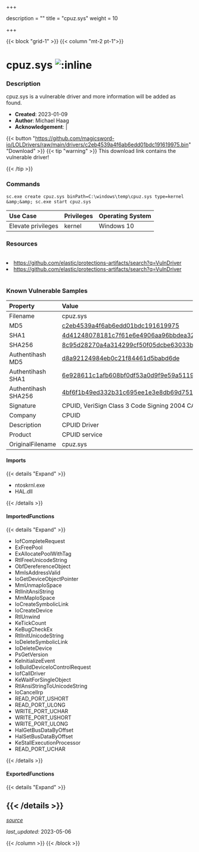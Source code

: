 +++

description = ""
title = "cpuz.sys"
weight = 10

+++


{{< block "grid-1" >}}
{{< column "mt-2 pt-1">}}


# cpuz.sys ![:inline](/images/twitter_verified.png) 


### Description

cpuz.sys is a vulnerable driver and more information will be added as found.

- **Created**: 2023-01-09
- **Author**: Michael Haag
- **Acknowledgement**:  | [](https://twitter.com/)

{{< button "https://github.com/magicsword-io/LOLDrivers/raw/main/drivers/c2eb4539a4f6ab6edd01bdc191619975.bin" "Download" >}}
{{< tip "warning" >}}
This download link contains the vulnerable driver!

{{< /tip >}}

### Commands

```
sc.exe create cpuz.sys binPath=C:\windows\temp\cpuz.sys type=kernel &amp;&amp; sc.exe start cpuz.sys
```

| Use Case | Privileges | Operating System | 
|:---- | ---- | ---- |
| Elevate privileges | kernel | Windows 10 |

### Resources
<br>
<li><a href=" https://github.com/elastic/protections-artifacts/search?q=VulnDriver"> https://github.com/elastic/protections-artifacts/search?q=VulnDriver</a></li>
<li><a href="https://github.com/elastic/protections-artifacts/search?q=VulnDriver">https://github.com/elastic/protections-artifacts/search?q=VulnDriver</a></li>
<br>

### Known Vulnerable Samples

| Property           | Value |
|:-------------------|:------|
| Filename           | cpuz.sys |
| MD5                | [c2eb4539a4f6ab6edd01bdc191619975](https://www.virustotal.com/gui/file/c2eb4539a4f6ab6edd01bdc191619975) |
| SHA1               | [4d41248078181c7f61e6e4906aa96bbdea320dc2](https://www.virustotal.com/gui/file/4d41248078181c7f61e6e4906aa96bbdea320dc2) |
| SHA256             | [8c95d28270a4a314299cf50f05dcbe63033b2a555195d2ad2f678e09e00393e6](https://www.virustotal.com/gui/file/8c95d28270a4a314299cf50f05dcbe63033b2a555195d2ad2f678e09e00393e6) |
| Authentihash MD5   | [d8a92124984eb0c21f84461d5babd6de](https://www.virustotal.com/gui/search/authentihash%253Ad8a92124984eb0c21f84461d5babd6de) |
| Authentihash SHA1  | [6e928611c1afb608bf0df53a0d9f9e59a51199a2](https://www.virustotal.com/gui/search/authentihash%253A6e928611c1afb608bf0df53a0d9f9e59a51199a2) |
| Authentihash SHA256| [4bf6f1b49ed332b31c695ee1e3e8db69d7514a3179f707034eec96de4865e1d2](https://www.virustotal.com/gui/search/authentihash%253A4bf6f1b49ed332b31c695ee1e3e8db69d7514a3179f707034eec96de4865e1d2) |
| Signature         | CPUID, VeriSign Class 3 Code Signing 2004 CA, VeriSign Class 3 Public Primary CA   |
| Company           | CPUID |
| Description       | CPUID Driver |
| Product           | CPUID service |
| OriginalFilename  | cpuz.sys |


#### Imports
{{< details "Expand" >}}
* ntoskrnl.exe
* HAL.dll

{{< /details >}}
#### ImportedFunctions
{{< details "Expand" >}}
* IofCompleteRequest
* ExFreePool
* ExAllocatePoolWithTag
* RtlFreeUnicodeString
* ObfDereferenceObject
* MmIsAddressValid
* IoGetDeviceObjectPointer
* MmUnmapIoSpace
* RtlInitAnsiString
* MmMapIoSpace
* IoCreateSymbolicLink
* IoCreateDevice
* RtlUnwind
* KeTickCount
* KeBugCheckEx
* RtlInitUnicodeString
* IoDeleteSymbolicLink
* IoDeleteDevice
* PsGetVersion
* KeInitializeEvent
* IoBuildDeviceIoControlRequest
* IofCallDriver
* KeWaitForSingleObject
* RtlAnsiStringToUnicodeString
* IoCancelIrp
* READ_PORT_USHORT
* READ_PORT_ULONG
* WRITE_PORT_UCHAR
* WRITE_PORT_USHORT
* WRITE_PORT_ULONG
* HalGetBusDataByOffset
* HalSetBusDataByOffset
* KeStallExecutionProcessor
* READ_PORT_UCHAR

{{< /details >}}
#### ExportedFunctions
{{< details "Expand" >}}

{{< /details >}}
-----



[*source*](https://github.com/magicsword-io/LOLDrivers/tree/main/yaml/cpuz.yaml)

*last_updated:* 2023-05-06








{{< /column >}}
{{< /block >}}
